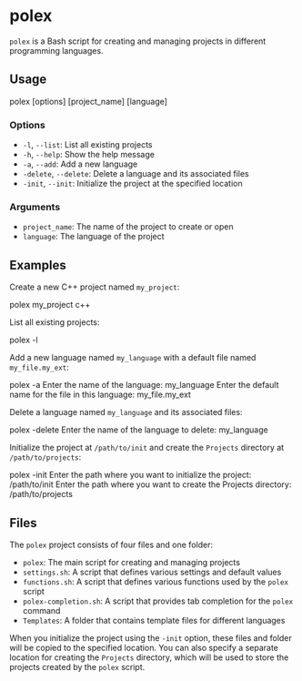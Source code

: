 # polex

`polex` is a Bash script for creating and managing projects in different programming languages.

## Usage

polex [options] [project_name] [language]


### Options

- `-l`, `--list`: List all existing projects
- `-h`, `--help`: Show the help message
- `-a`, `--add`: Add a new language
- `-delete`, `--delete`: Delete a language and its associated files
- `-init`, `--init`: Initialize the project at the specified location

### Arguments

- `project_name`: The name of the project to create or open
- `language`: The language of the project

## Examples

Create a new C++ project named `my_project`:

polex my_project c++


List all existing projects:

polex -l

Add a new language named `my_language` with a default file named `my_file.my_ext`:

polex -a Enter the name of the language: my_language Enter the default name for the file in this language: my_file.my_ext


Delete a language named `my_language` and its associated files:

polex -delete Enter the name of the language to delete: my_language


Initialize the project at `/path/to/init` and create the `Projects` directory at `/path/to/projects`:

polex -init Enter the path where you want to initialize the project: /path/to/init Enter the path where you want to create the Projects directory: /path/to/projects

## Files

The `polex` project consists of four files and one folder:

- `polex`: The main script for creating and managing projects
- `settings.sh`: A script that defines various settings and default values
- `functions.sh`: A script that defines various functions used by the `polex` script
- `polex-completion.sh`: A script that provides tab completion for the `polex` command
- `Templates`: A folder that contains template files for different languages

When you initialize the project using the `-init` option, these files and folder will be copied to the specified location. You can also specify a separate location for creating the `Projects` directory, which will be used to store the projects created by the `polex` script.
